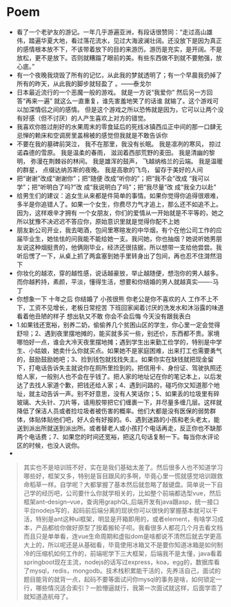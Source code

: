 # Poem

- 看了一个老驴友的游记。一年几乎游遍亚洲，有段话很赞同：“走过高山雄伟，踏遍华夏大地，看过落花流水，见过大海波澜壮阔。还没放下是因为真正的感情根本放不下，不该带着放下的目的来游历。游历是充实，是开阔。不是放松，更不是放下。否则就糟蹋了眼前的美。有些东西做不到就不要勉强，放心底。”
- 有一个夜晚我烧毁了所有的记忆，从此我的梦就透明了；有一个早晨我扔掉了所有的昨天，从此我的脚步就轻盈了 。——泰戈尔
- 日本最近流行的一个恶魔一般的游戏。 就是一方说“我爱你” 然后另一方回答“再来一遍” 就这么一直重复，谁先害羞地笑了的话谁 就输了。这个游戏可以加深情侣之间的感情。 但是这个游戏之所以恐怖就是因为，它可以让两个没有好感（但不讨厌）的人产生喜欢上对方的错觉。
- 我喜欢你胜过削好的水果周末的零食延后的死线冰镇西瓜正中间的那一口肆无忌惮的赖床和空调房里盖棉被的感觉但我就是不敢告诉你
- 不要在我的墓碑前哭泣， 我不在那里，我没有长眠。 我是凛冽的寒风， 掠过诺森德的雪原。 我是温柔的春雨， 滋润着西部荒野的麦田。 我是清幽的黎明， 弥漫在荆棘谷的林间。 我是雄浑的鼓声， 飞越纳格兰的云端。 我是温暖的群星， 点缀达纳苏斯的夜晚。 我是高歌的飞鸟， 留存于美好的人间
- 把“谢谢”改成“谢谢你”；把“随便 改成“听你的”；把“我不会”改成 “我可以学”；把“听明白了吗?”改 成“我说明白了吗”；把“我尽量”改 成“我全力以赴”
- 给男生们的建议：追女生从来都是件简单的事情。如果你觉得你追得很艰难，多半是你追错人了。如果一个女生，你费尽力气才追上，那么还不如追不上。因为，这样艰辛才拥有 一个女朋友，你们的爱情从一开始就是不平等的，她之所以犹豫不决迟迟不答应你，原始意识里就是觉得你配不上她
- 朋友新公司开业，我去喝酒，包间里寒暄发的中华烟，有个在他公司工作的应届毕业生，她怯怯的问我能不能给她一支。我问她，你也抽烟？她说听她男朋友说这种烟挺贵的，他俩刚毕业，经济还很拮据，所以想带一支给他尝尝。我听后愣了一下，从桌上抓了两盒塞到她手里转身出了包间，再也忍不住潸然泪下
- 你妆化的越浓，穿的越性感，说话越豪放，举止越随便，想泡你的男人越多。而你越矜持，素颜，平淡，懂得生活，想要和你结婚的男人就越真实——-马丁
- 你想象一下 十年之后 你结婚了 小孩很熊 你老公是你不喜欢的人 工作不上不下，工资不见增长，老板日常挖苦 下班回家闻着讨厌的洗发水和沐浴露的味道 看着他丑陋的样子 想出轨又不敢 你会不会后悔 今天没有跟我表白
- 1.如果钱还宽裕，别养二奶，偷偷养几个贫困山区的学生，你心里一定会觉得舒坦；2、遇到夜里摆地摊的，能买就多买一些，别还价，东西都不贵。家境哪怕好一点，谁会大冷天夜里摆地摊；遇到学生出来勤工俭学的，特别是中学生、小姑娘，她卖什么你就买点。如果她不是家庭困难，出来打工也需要勇气的，鼓励鼓励她吧；3、捡到钱包就找找失主。如果你实在缺钱就把现金留下，打电话告诉失主就说你在厕所里捡到的。把信用卡、身份证、驾驶执照还给人家，一般别人也不会在乎钱了。把人家的地址记在你的笔记本上，以后发达了去找人家道个歉，把钱还给人家；4、遇到问路的，碰巧你又知道那个地址，就主动告诉一声。别不好意思，没有人笑话你；5、如果丢的垃圾里有碎玻璃、大头针、刀片等，请用胶带把它们缠裹一下，并尽量多缠几层。这样就降低了保洁人员或者捡垃圾者被伤害的概率。他们大都是没有医保的弱势群体，体贴体贴他们吧，好人会有好报的。6、遇到迷路的小孩和老头老太，能送到派出所就送到派出所。或者替老人或小孩打个电话再走，反正你也不缺那两个电话费；7、如果您的时间还宽裕，把这几句话复制一下。每当你水评论区的时候，也没人说你。
- 

> 其实也不是培训班不好，实在是我们基础太差了。然后很多人也不知道学习哪些好，框架又多，特别是盲目跟风的多啊，毕竟心里一慌就感觉培训跟救命稻草一样。自学呢？大都掌握了基本然后就忽略了敲键盘。简单说一下自己学的经历吧，公司要什么你就学相关的，比如整个前端都选型vue，然后框架ant–design–vue，查询用graphQL,后端开发有java跟asp，统一接口平台nodejs写的，起码前后端分离的现状你可以很快的掌握基本就可以干活，特别是ant这种ui框架，明显是开箱即用的，或者element，有啥学习成本，产品都给你做好原型了按着搬轮子呗。我看很多人都花几个月去看文档而且只是单单看，连vue生命周期和虚拟dom是啥都说不清然后就去学更高大上的，所以呢还是从基础看，毕竟使用冰箱又不是要你知道冰箱是如何制冷的压缩机如何工作的，前端呢学下三大框架，后端我不是太懂，java看着springboot现在主流，nodejs的话写过express，koa，egg的，数据库看了mysql，redis，mongodb。技术栈积累能干活的，先养活自己，面试的题目能背的就背一点，起码不要等面试问你mysql的事务是啥，如何锁定一行，哪些情况适合索引？一脸懵逼就行，我第一次面试就这样，后面学乖了就知道造航母了。



